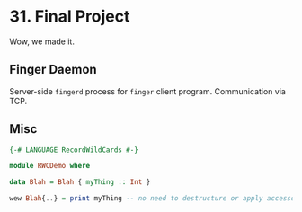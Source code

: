 # 31. Final Project

Wow, we made it.

## Finger Daemon

Server-side `fingerd` process for `finger` client program. Communication via TCP.

## Misc

```hs
{-# LANGUAGE RecordWildCards #-}

module RWCDemo where

data Blah = Blah { myThing :: Int }

wew Blah{..} = print myThing -- no need to destructure or apply accessor
```
